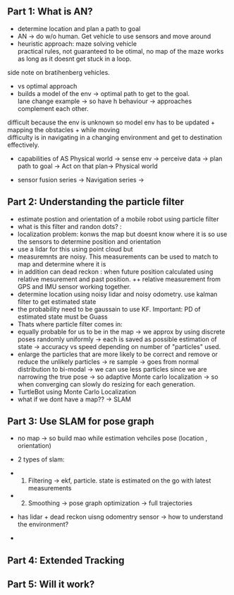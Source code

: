 ## Part 1: What is AN?
- determine location and plan a path to goal
- AN -> do w/o human. Get vehicle to use sensors and move around
- heuristic approach: maze solving vehicle  
practical rules, not guaranteed to be otimal, no map of the maze works as long as it doesnt get stuck in a loop.

side note on bratihenberg vehicles.  

- vs optimal approach  
- builds a model of the env -> optimal path to get to the goal.  
lane change example -> so have h behaviour -> approaches complement each other.

difficult because the env is unknown so model env has to be updated + mapping the obstacles + while moving  
difficulty is in navigating in a changing environment and get to destination effectively.  


- capabilities of AS
Physical world -> sense env -> perceive data -> plan path to goal -> Act on that plan-> Physical world  

- sensor fusion series -> Navigation series -> 

## Part 2: Understanding the particle filter
- estimate postion and orientation of a mobile robot using particle filter
- what is this filter and randon dots? : 
- localization problem: konws the map but doesnt know where it is so use the sensors to determine position and orientation 
- use a lidar for this using point cloud but
- measuremnts are noisy. This measurements can be used to match to map and determine where it is 
- in addition can dead reckon : when future position calculated using relative mesurement and past position. ++ relative measurement from GPS and IMU sensor working together.
- determine location using noisy lidar and noisy odometry. use kalman filter to get estimated state
- the probability need to be gaussain to use KF. Important: PD of estimated state must be Guass
- Thats where particle filter comes in: 
- equally probable for us to be in the map -> we approx by using discrete poses randomly uniformly -> each is saved as possible estimation of state -> accuracy vs speed depending on number of "particles" used. 
- enlarge the particles that are more likely to be correct and remove or reduce the unlikely particles -> re sample -> goes from normal distribution to bi-modal -> we can use less particles since we are narrowing the true pose -> so adaptive Monte carlo localization -> so when converging can slowly do resizing for each generation.
- TurtleBot using Monte Carlo Localization
- what if we dont have a map?? -> SLAM

## Part 3: Use SLAM for pose graph
- no map -> so build mao while estimation vehciles pose (location , orientation)
- 2 types of slam: 
- 1. Filtering -> ekf, particle. state is estimated on the go with latest measurements
- 2. Smoothing -> pose graph optimization -> full trajectories

- has lidar + dead reckon uisng odomentry sensor -> how to understand the environment?

- 


## Part 4: Extended Tracking


## Part 5: Will it work?
